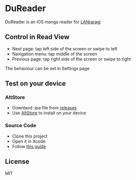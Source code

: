 # DuReader

DuReader is an iOS manga reader for [LANraragi](https://github.com/Difegue/LANraragi)

## Control in Read View

- Next page: tap left side of the screen or swipe to left
- Navigation menu: tap middle of the screen
- Previous page: tap right side of the screen or swipe to right

The behaviour can be set in Settings page

## Test on your device

### AltStore

- Downlaod .ipa file from [releases](https://github.com/Doraemoe/DuReader/releases)
- Use [AltStore](https://altstore.io/) to install on your device

### Source Code

- Clone this project
- Open it in Xcode
- Follow [this guide](https://developer.apple.com/documentation/xcode/running_your_app_in_the_simulator_or_on_a_device)

## License

MIT
